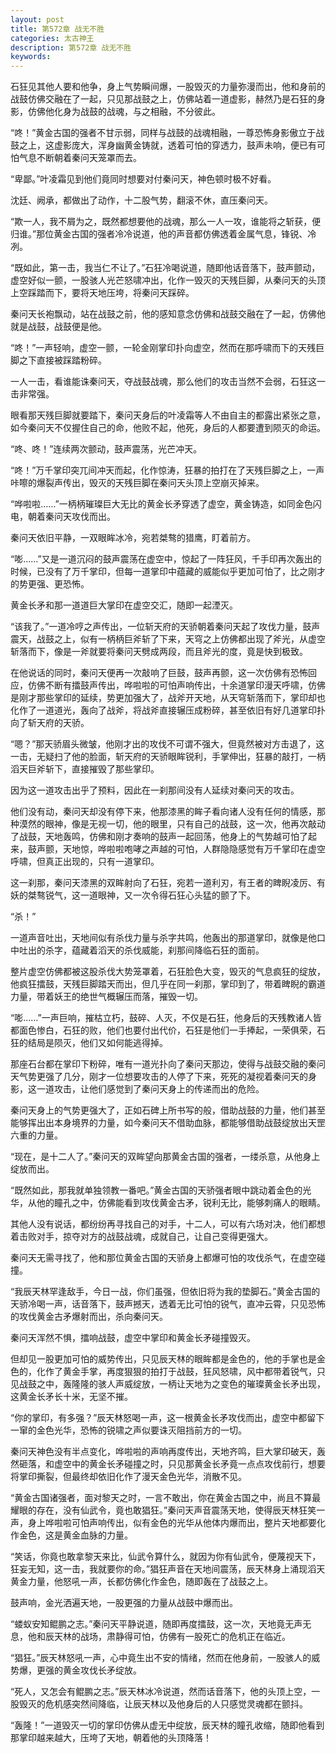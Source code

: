 ```yaml
---
layout: post
title: 第572章 战无不胜
categories: 太古神王
description: 第572章 战无不胜
keywords:
---
```


石狂见其他人要和他争，身上气势瞬间爆，一股毁灭的力量弥漫而出，他和身前的战鼓仿佛交融在了一起，只见那战鼓之上，仿佛站着一道虚影，赫然乃是石狂的身影，仿佛他化身为战鼓的战魂，与之相融，不分彼此。

“咚！”黄金古国的强者不甘示弱，同样与战鼓的战魂相融，一尊恐怖身影傲立于战鼓之上，这虚影庞大，浑身幽黄金铸就，透着可怕的穿透力，鼓声未响，便已有可怕气息不断朝着秦问天笼罩而去。

“卑鄙。”叶凌霜见到他们竟同时想要对付秦问天，神色顿时极不好看。

沈廷、阙承，都做出了动作，十二股气势，翻滚不休，直压秦问天。

“欺一人，我不屑为之，既然都想要他的战魂，那么一人一攻，谁能将之斩获，便归谁。”那位黄金古国的强者冷冷说道，他的声音都仿佛透着金属气息，锋锐、冷冽。

“既如此，第一击，我当仁不让了。”石狂冷喝说道，随即他话音落下，鼓声颤动，虚空好似一颤，一股骇人光芒怒啸冲出，化作一毁灭的天残巨脚，从秦问天的头顶上空踩踏而下，要将天地压垮，将秦问天踩碎。

秦问天长袍飘动，站在战鼓之前，他的感知意念仿佛和战鼓交融在了一起，仿佛他就是战鼓，战鼓便是他。

“咚！”一声轻响，虚空一颤，一轮金刚掌印扑向虚空，然而在那呼啸而下的天残巨脚之下直接被踩踏粉碎。

一人一击，看谁能诛秦问天，夺战鼓战魂，那么他们的攻击当然不会弱，石狂这一击非常强。

眼看那天残巨脚就要踏下，秦问天身后的叶凌霜等人不由自主的都露出紧张之意，如今秦问天不仅握住自己的命，他败不起，他死，身后的人都要遭到陨灭的命运。

“咚、咚！”连续两次颤动，鼓声震荡，光芒冲天。

“咚！”万千掌印突兀间冲天而起，化作惊涛，狂暴的拍打在了天残巨脚之上，一声咔嚓的爆裂声传出，毁灭的天残巨脚在秦问天头顶上空崩灭掉来。

“哗啦啦……”一柄柄璀璨巨大无比的黄金长矛穿透了虚空，黄金铸造，如同金色闪电，朝着秦问天攻伐而出。

秦问天依旧平静，一双眼眸冰冷，宛若桀骜的猎鹰，盯着前方。

“嘭……”又是一道沉闷的鼓声震荡在虚空中，惊起了一阵狂风，千手印再次轰出的时候，已没有了万千掌印，但每一道掌印中蕴藏的威能似乎更加可怕了，比之刚才的势更强、更恐怖。

黄金长矛和那一道道巨大掌印在虚空交汇，随即一起湮灭。

“该我了。”一道冷哼之声传出，一位斩天府的天骄朝着秦问天起了攻伐力量，鼓声震天，战鼓之上，似有一柄柄巨斧斩了下来，天穹之上仿佛都出现了斧光，从虚空斩落而下，像是一斧就要将秦问天劈成两段，而且斧光的度，竟是快到极致。

在他说话的同时，秦问天便再一次敲响了巨鼓，鼓声再颤，这一次仿佛有恐怖回应，仿佛不断有擂鼓声传出，哗啦啦的可怕声响传出，十余道掌印漫天呼啸，仿佛是刚才那些掌印的延续，势更加强大了，战斧开天地，从天穹斩落而下，掌印却也化作了一道道光，轰向了战斧，将战斧直接辗压成粉碎，甚至依旧有好几道掌印扑向了斩天府的天骄。

“嗯？”那天骄眉头微皱，他刚才出的攻伐不可谓不强大，但竟然被对方击退了，这一击，无疑扫了他的脸面，斩天府的天骄眼眸锐利，手掌伸出，狂暴的敲打，一柄滔天巨斧斩下，直接摧毁了那些掌印。

因为这一道攻击出乎了预料，因此在一刹那间没有人延续对秦问天的攻击。

他们没有动，秦问天却没有停下来，他那漆黑的眸子看向诸人没有任何的情感，那种漠然的眼神，像是无视一切，他的眼里，只有自己的战鼓，这一次，他再次敲动了战鼓，天地轰鸣，仿佛和刚才奏响的鼓声一起回荡，他身上的气势越可怕了起来，鼓声颤，天地惊，哗啦啦咆哮之声越的可怕，人群隐隐感觉有万千掌印在虚空呼啸，但真正出现的，只有一道掌印。

这一刹那，秦问天漆黑的双眸射向了石狂，宛若一道利刃，有王者的睥睨凌厉、有妖的桀骜锐气，这一道眼神，又一次令得石狂心头猛的颤了下。

“杀！”

一道声音吐出，天地间似有杀伐力量与杀字共鸣，他轰出的那道掌印，就像是他口中吐出的杀字，蕴藏着滔天的杀伐威能，刹那间降临石狂的面前。

整片虚空仿佛都被这股杀伐大势笼罩着，石狂脸色大变，毁灭的气息疯狂的绽放，他疯狂擂鼓，天残巨脚踏天而出，但几乎在同一刹那，掌印到了，带着睥睨的霸道力量，带着妖王的绝世气概辗压而落，摧毁一切。

“嘭……”一声巨响，摧枯立朽，鼓碎、人灭，不仅是石狂，他身后的天残教诸人皆都面色惨白，石狂的败，他们也要付出代价，石狂是他们一手捧起，一荣俱荣，石狂的结局是陨灭，他们又如何能逃得掉。

那座石台都在掌印下粉碎，唯有一道光扑向了秦问天那边，使得与战鼓交融的秦问天气势更强了几分，刚才一位想要攻击的人停了下来，死死的凝视着秦问天的身影，这一道攻击，让他们感觉到了秦问天身上的传递而出的危险。

秦问天身上的气势更强大了，正如石碑上所书写的般，借助战鼓的力量，他们甚至能够挥出出本身境界的力量，如今秦问天不借助血脉，都能够借助战鼓绽放出天罡六重的力量。

“现在，是十二人了。”秦问天的双眸望向那黄金古国的强者，一缕杀意，从他身上绽放而出。

“既然如此，那我就单独领教一番吧。”黄金古国的天骄强者眼中跳动着金色的光华，从他的瞳孔之中，仿佛能看到攻伐黄金古矛，锐利无比，能够刺痛人的眼睛。

其他人没有说话，都纷纷再寻找自己的对手，十二人，可以有六场对决，他们都想着击败对手，掠夺对方的战鼓战魂，成就自己，让自己变得更强大。

秦问天无需寻找了，他和那位黄金古国的天骄身上都爆可怕的攻伐杀气，在虚空碰撞。

“我辰天林罕逢敌手，今日一战，你们虽强，但依旧将为我的垫脚石。”黄金古国的天骄冷喝一声，话音落下，鼓声撼天，透着无比可怕的锐气，直冲云霄，只见恐怖的攻伐黄金古矛爆射而出，杀向秦问天。

秦问天浑然不惧，擂响战鼓，虚空中掌印和黄金长矛碰撞毁灭。

但却见一股更加可怕的威势传出，只见辰天林的眼眸都是金色的，他的手掌也是金色的，化作了黄金手掌，再度狠狠的拍打于战鼓，狂风怒啸，风中都带着锐气，只见战鼓之中，轰隆隆的骇人声威绽放，一柄让天地为之变色的璀璨黄金长矛出现，这黄金长矛长十米，无坚不摧。

“你的掌印，有多强？”辰天林怒喝一声，这一根黄金长矛攻伐而出，虚空中都留下一窜的金色光华，恐怖的锐啸之声似要诛灭阻挡前方的一切。

秦问天神色没有半点变化，哗啦啦的声响再度传出，天地齐鸣，巨大掌印破天，轰然砸落，和虚空中的黄金长矛碰撞之时，只见那黄金长矛竟一点点攻伐前行，想要将掌印撕裂，但最终却依旧化作了漫天金色光华，消散不见。

“黄金古国诸强者，面对黎天之时，一言不敢出，你在黄金古国之中，尚且不算最耀眼的存在，没有仙武令，竟也敢猖狂。”秦问天声音震荡天地，使得辰天林狂笑一声，身上哗啦啦可怕声响传出，似有金色的光华从他体内爆而出，整片天地都要化作金色，这是黄金血脉的力量。

“笑话，你竟也敢拿黎天来比，仙武令算什么，就因为你有仙武令，便蔑视天下，狂妄无知，这一击，我就要你的命。”猖狂声音在天地间震荡，辰天林身上涌现滔天黄金力量，他怒吼一声，长都仿佛化作金色，随即轰在了战鼓之上。

鼓声响，金光洒遍天地，一股更强的力量从战鼓中爆而出。

“蝼蚁安知鲲鹏之志。”秦问天平静说道，随即再度擂鼓，这一次，天地竟无声无息，他和辰天林的战场，肃静得可怕，仿佛有一股死亡的危机正在临近。

“猖狂。”辰天林怒吼一声，心中竟生出不安的情绪，然而在他身前，一股骇人的威势爆，更强的黄金攻伐长矛绽放。

“死人，又怎会有鲲鹏之志。”辰天林冰冷说道，然而话音落下，他的头顶上空，一股毁灭的危机感突然间降临，让辰天林以及他身后的人只感觉灵魂都在颤抖。

“轰隆！”一道毁灭一切的掌印仿佛从虚无中绽放，辰天林的瞳孔收缩，随即他看到那掌印越来越大，压垮了天地，朝着他的头顶降落！
